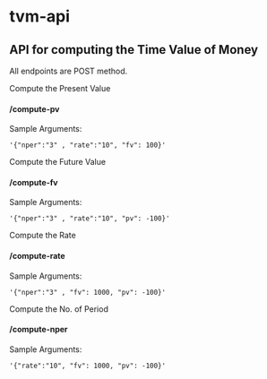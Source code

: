 # tvm-api
## API for computing the Time Value of Money

All endpoints are POST method.


Compute the Present Value
#### /compute-pv
Sample Arguments: 
```
'{"nper":"3" , "rate":"10", "fv": 100}'
```


Compute the Future Value
#### /compute-fv
Sample Arguments: 
```
'{"nper":"3" , "rate":"10", "pv": -100}'
```

Compute the Rate
#### /compute-rate
Sample Arguments: 
```
'{"nper":"3" , "fv": 1000, "pv": -100}'
```

Compute the No. of Period
#### /compute-nper
Sample Arguments: 
```
'{"rate":"10", "fv": 1000, "pv": -100}'
```
